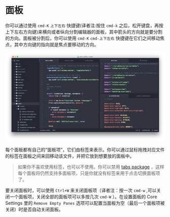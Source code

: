 <!-- 译者：Github@wizardforcel -->
<!-- 校对：zxning -->

# 面板 #

你可以通过使用 `cmd-K` `上下左右` 快捷键(译者注:按住 `cmd-k` 之后，松开键盘，再按上下左右方向键)来横向或者纵向分割编辑器的面板，其中箭头的方向就是要分割的方向。面板被分割后，你可以使用 `cmd-K` `cmd-上下左右` 快捷键在它们之间移动焦点，其中方向键的指向就是焦点要移动的方向。

![](images/panes.png)

每个面板都有自己的“面板项”，它们由标签来表示。你可以通过鼠标拖拽对应文件的标签在面板之间来回移动该文件，并把它放到想要放的面板中。

> 如果你不喜欢使用标签，也可以不使用。你可以禁用 [tabs package](https://github.com/atom/tabs) ，这样每个面板将仍然支持多面板项，只是你就没有标签来用于点击切换面板项了。

要关闭面板时，可以使用 `Ctrl+W` 来关闭面板项（译者注：按一次 `cmd-w` ,可以关闭一个面板项，关闭全部的面板项可以多按几次 `cmd-W` ）。在设置面板的 Core Settings 里的 `Remove Empty Panes` 选项可以配置当面板为空（最后一个面板项被关闭）时是否自动关闭面板。
